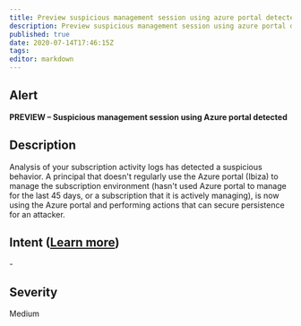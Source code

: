 ```yaml
---
title: Preview suspicious management session using azure portal detected
description: Preview suspicious management session using azure portal detected
published: true
date: 2020-07-14T17:46:15Z
tags:
editor: markdown
---
```


## Alert
**PREVIEW – Suspicious management session using Azure portal detected**

## Description
Analysis of your subscription activity logs has detected a suspicious behavior. A principal that doesn't regularly use the Azure portal (Ibiza) to manage the subscription environment (hasn't used Azure portal to manage for the last 45 days, or a subscription that it is actively managing), is now using the Azure portal and performing actions that can secure persistence for an attacker.

## Intent ([Learn more](/public/security/alerts/intentions.md))
\-

## Severity
Medium




